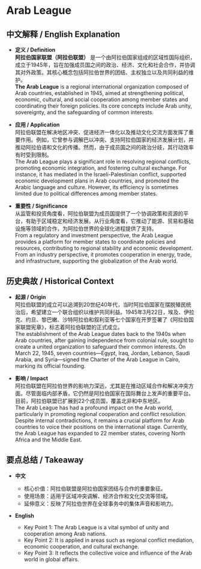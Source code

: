 # Arab League

## 中文解释 / English Explanation

* **定义 / Definition**  
  **阿拉伯国家联盟（阿拉伯联盟）** 是一个由阿拉伯国家组成的区域性国际组织，成立于1945年，旨在加强成员国之间的政治、经济、文化和社会合作，并协调其对外政策。其核心概念包括阿拉伯世界的团结、主权独立以及共同利益的维护。  
  **The Arab League** is a regional international organization composed of Arab countries, established in 1945, aimed at strengthening political, economic, cultural, and social cooperation among member states and coordinating their foreign policies. Its core concepts include Arab unity, sovereignty, and the safeguarding of common interests.

* **应用 / Application**  
  阿拉伯联盟在解决地区冲突、促进经济一体化以及推动文化交流方面发挥了重要作用。例如，它曾参与调解巴以冲突、支持阿拉伯国家的经济发展计划，并推动阿拉伯语和文化的传播。然而，由于成员国之间的政治分歧，其行动效率有时受到限制。  
  The Arab League plays a significant role in resolving regional conflicts, promoting economic integration, and fostering cultural exchange. For instance, it has mediated in the Israeli-Palestinian conflict, supported economic development plans in Arab countries, and promoted the Arabic language and culture. However, its efficiency is sometimes limited due to political differences among member states.

* **重要性 / Significance**  
  从监管和投资角度看，阿拉伯联盟为成员国提供了一个协调政策和资源的平台，有助于区域稳定和经济发展。从行业角度看，它推动了能源、贸易和基础设施等领域的合作，为阿拉伯世界的全球化进程提供了支持。  
  From a regulatory and investment perspective, the Arab League provides a platform for member states to coordinate policies and resources, contributing to regional stability and economic development. From an industry perspective, it promotes cooperation in energy, trade, and infrastructure, supporting the globalization of the Arab world.

## 历史典故 / Historical Context

* **起源 / Origin**  
  阿拉伯联盟的成立可以追溯到20世纪40年代，当时阿拉伯国家在摆脱殖民统治后，希望建立一个联合组织以维护共同利益。1945年3月22日，埃及、伊拉克、约旦、黎巴嫩、沙特阿拉伯和叙利亚等七个国家在开罗签署了《阿拉伯国家联盟宪章》，标志着阿拉伯联盟的正式成立。  
  The establishment of the Arab League dates back to the 1940s when Arab countries, after gaining independence from colonial rule, sought to create a united organization to safeguard their common interests. On March 22, 1945, seven countries—Egypt, Iraq, Jordan, Lebanon, Saudi Arabia, and Syria—signed the Charter of the Arab League in Cairo, marking its official founding.

* **影响 / Impact**  
  阿拉伯联盟在阿拉伯世界的影响力深远，尤其是在推动区域合作和解决冲突方面。尽管面临内部矛盾，它仍然是阿拉伯国家在国际舞台上发声的重要平台。目前，阿拉伯联盟已扩展到22个成员国，覆盖北非和中东地区。  
  The Arab League has had a profound impact on the Arab world, particularly in promoting regional cooperation and conflict resolution. Despite internal contradictions, it remains a crucial platform for Arab countries to voice their positions on the international stage. Currently, the Arab League has expanded to 22 member states, covering North Africa and the Middle East.

## 要点总结 / Takeaway

* **中文**  
  - 核心价值：阿拉伯联盟是阿拉伯国家团结与合作的重要象征。  
  - 使用场景：适用于区域冲突调解、经济合作和文化交流等领域。  
  - 延伸意义：反映了阿拉伯世界在全球事务中的集体声音和影响力。

* **English**  
  - Key Point 1: The Arab League is a vital symbol of unity and cooperation among Arab nations.  
  - Key Point 2: It is applied in areas such as regional conflict mediation, economic cooperation, and cultural exchange.  
  - Key Point 3: It reflects the collective voice and influence of the Arab world in global affairs.